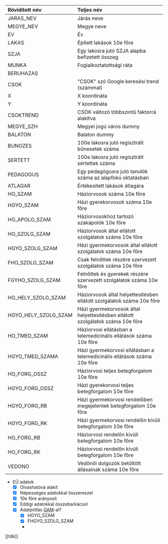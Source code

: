 
| Rövidített név | Teljes név |
| :-- | :-- |
|JARAS_NEV| Járás neve |
|MEGYE_NEV| Megye neve|
|EV| Év|
|LAKAS| Épített lakások 10e főre|
|SZJA| Egy lakosra jutó SZJA alapba befizetett összeg|
|MUNKA| Foglalkoztatottsági ráta|
|BERUHAZAS| |
|CSOK| "CSOK" szó Google keresési trend (számmal) |
|X| X koordináta |
|Y| Y koordináta|
|CSOKTREND| CSOK változó többszintű faktorrá alakítva|
|MEGYE_SZH| Megyei jogú város dummy|
|BALATON| Balaton dummy|
|BUNOZES| 100e lakosra jutó regisztrált bűnesetek száma|
|SERTETT| 100e lakosra jutó regisztrált sértettek száma|
|PEDAGOGUS| Egy pedagógusra jutó tanulók száma az alapfokú oktatásban|
|ATLAGAR| Értékesített lakások átlagára|
|HO_SZAM| Háziorvosok száma 10e főre|
|HGYO_SZAM| Házi gyerekorvosok száma 10e főre|
|HO_APOLO_SZAM| Háziorvosokhoz tartozó szakápolók 10e főre|
|HO_SZOLG_SZAM| Háziorvosok által ellátott szolgálatok száma 10e főre|
|HGYO_SZOLG_SZAM| Házi gyermekorvosok által ellátott szolgálatok száma 10e főre|
|FHO_SZOLG_SZAM| Csak felnőttek részére szervezett szolgálatok száma 10e főre|
|FGYHO_SZOLG_SZAM| Felnőttek és gyerekek részére szervezett szolgálatok száma 10e főre|
|HO_HELY_SZOLG_SZAM| Háziorvosok által helyettesítésben ellátott szolgálatok száma 10e főre|
|HGYO_HELY_SZOLG_SZAM| Házi gyermekorvosok által helyettesítésben ellátott szolgálatok száma 10e főre|
|HO_TMED_SZAM| Háziorvosi ellátásban a telemedicinális ellátások száma 10e főre|
|HGYO_TMED_SZAMA| Házi gyermekorvosi ellátásban a telemedicinális ellátások száma 10e főre|
|HO_FORG_OSSZ| Háziorvosi teljes betegforgalom 10e főre|
|HGYO_FORG_OSSZ| Házi gyerekorvosi teljes betegforgalom 10e főre|
|HGYO_FORG_RB| Házi gyermekorvosi rendelőben megejelentek betegforgalom 10e főre|
|HGYO_FORG_RK|Házi gyermekorvosi rendelőn kívüli betegforgalom 10e főre|
|HO_FORG_RB|Háziorvosi rendelőn kívüli betegforgalom 10e főre|
|HO_FORG_RK|Háziorvosi rendelőn kívüli betegforgalom 10e főre|
|VEDONO| Védőnői dolgozók betöltött állásainak száma 10e főre|

- EÜ adatok
	-  [X] Olvashatóvá alakít
	-  [X] Népességes adatokkal összereszel
	-  [X] 10e főre arányosít
	-  [x] Eddigi adatokkal összebarkácsol
	-  [x] Adatpótlás [GAM](GAM)-al?
		- [x] HGYO_SZAM
		- [x] FHGYO_SZOLG_SZAM
		- 
[[tdk]]


